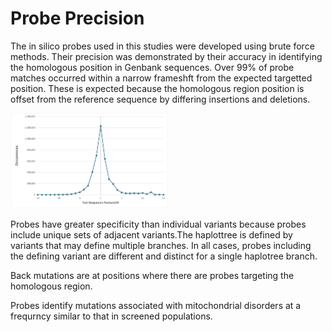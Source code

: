 # Probe Precision
 
The in silico probes used in this studies were developed using brute force methods. Their precision was demonstrated by their accuracy in identifying the homologous position in Genbank sequences. Over 99% of probe matches occurred within a narrow frameshft from the expected targetted position. These is expected because the homologous region position is offset from the reference sequence by differing insertions and deletions. 

<img src="https://github.com/waigitdas/Mitochondrial-DNA-Research/blob/main/Knowledge_Graph/images/probe_precision.png" width="50%" height="50%">

Probes have greater specificity than individual variants because probes include unique sets of adjacent variants.The haplottree is defined by variants that may define multiple branches. In all cases, probes including the defining variant are different and distinct for a single haplotree branch. 

Back mutations are at positions where there are probes targeting the homologous region. 

Probes identify mutations associated  with mitochondrial disorders at a frequrncy similar to that in screened populations. 
